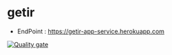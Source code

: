 # getir

- EndPoint : https://getir-app-service.herokuapp.com

[![Quality gate](https://sonarcloud.io/api/project_badges/quality_gate?project=montepasa_getir)](https://sonarcloud.io/dashboard?id=montepasa_getir)


